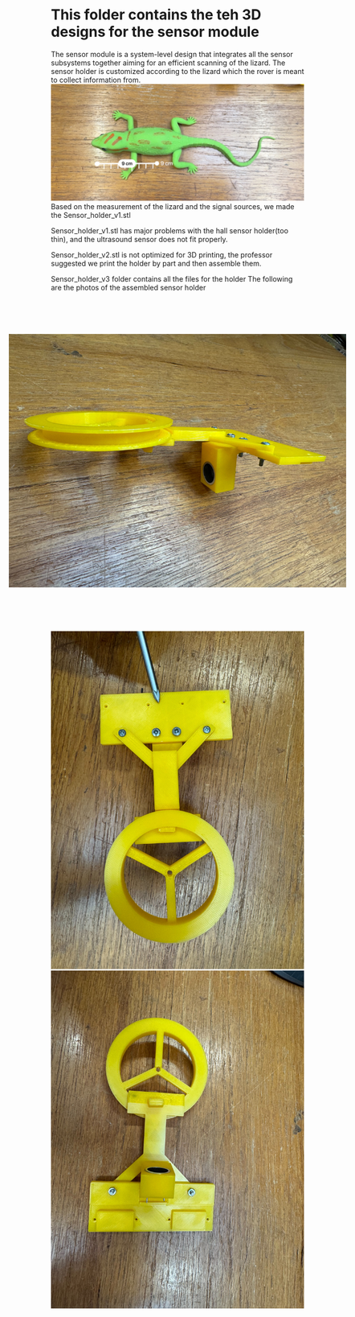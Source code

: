 # This folder contains the teh 3D designs for the sensor module

The sensor module is a system-level design that integrates all the sensor subsystems together aiming for an efficient scanning of the lizard.
The sensor holder is customized according to the lizard which the rover is meant to collect information from. 
![Rover_control_v1_webpage](../images/Lizard_measurement.jpg)
Based on the measurement of the lizard and the signal sources, we made the Sensor_holder_v1.stl

Sensor_holder_v1.stl has major problems with the hall sensor holder(too thin), and the ultrasound sensor does not fit properly.

Sensor_holder_v2.stl is not optimized for 3D printing, the professor suggested we print the holder by part and then assemble them.

Sensor_holder_v3 folder contains all the files for the holder
The following are the photos of the assembled sensor holder
<img src="../images/holder_side.jpg" style="transform: rotate(-90deg);" alt="Side view of the holder">
![Rover_control_v1_webpage](../images/holder_top.jpg)
![Rover_control_v1_webpage](../images/holder_bottom.jpg)


